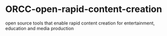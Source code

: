 ORCC-open-rapid-content-creation
================================

open source tools that enable rapid content creation for entertainment, education and media production